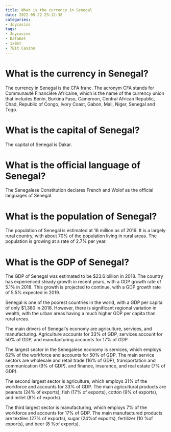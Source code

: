 ```yaml
---
title: What is the currency in Senegal
date: 2022-09-22 23:12:38
categories:
- Joycasino
tags:
- Joycasino
- Dafabet
- 1xBet
- 7Bit Casino
---
```



#  What is the currency in Senegal?

The currency in Senegal is the CFA franc. The acronym CFA stands for Communauté Financière Africaine, which is the name of the currency union that includes Benin, Burkina Faso, Cameroon, Central African Republic, Chad, Republic of Congo, Ivory Coast, Gabon, Mali, Niger, Senegal and Togo.

#  What is the capital of Senegal?

The capital of Senegal is Dakar.

#  What is the official language of Senegal?

The Senegalese Constitution declares French and Wolof as the official languages of Senegal.

#  What is the population of Senegal?

The population of Senegal is estimated at 16 million as of 2019. It is a largely rural country, with about 70% of the population living in rural areas. The population is growing at a rate of 2.7% per year.

#  What is the GDP of Senegal?

The GDP of Senegal was estimated to be $23.6 billion in 2018. The country has experienced steady growth in recent years, with a GDP growth rate of 5.1% in 2018. This growth is projected to continue, with a GDP growth rate of 5.5% expected in 2019.

Senegal is one of the poorest countries in the world, with a GDP per capita of only $1,380 in 2018. However, there is significant regional variation in wealth, with the urban areas having a much higher GDP per capita than rural areas.

The main drivers of Senegal's economy are agriculture, services, and manufacturing. Agriculture accounts for 33% of GDP, services account for 50% of GDP, and manufacturing accounts for 17% of GDP.

The largest sector in the Senegalese economy is services, which employs 62% of the workforce and accounts for 50% of GDP. The main service sectors are wholesale and retail trade (16% of GDP), transportation and communication (9% of GDP), and finance, insurance, and real estate (7% of GDP).

The second largest sector is agriculture, which employs 31% of the workforce and accounts for 33% of GDP. The main agricultural products are peanuts (24% of exports), fish (17% of exports), cotton (9% of exports), and millet (8% of exports).

The third largest sector is manufacturing, which employs 7% of the workforce and accounts for 17% of GDP. The main manufactured products are textiles (27% of exports), sugar (24%of exports), fertilizer (10 %of exports), and beer (8 %of exports).